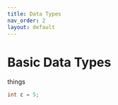 ```yaml
---
title: Data Types
nav_order: 2
layout: default
---
```



# Basic Data Types

things

```c
int c = 5;
```